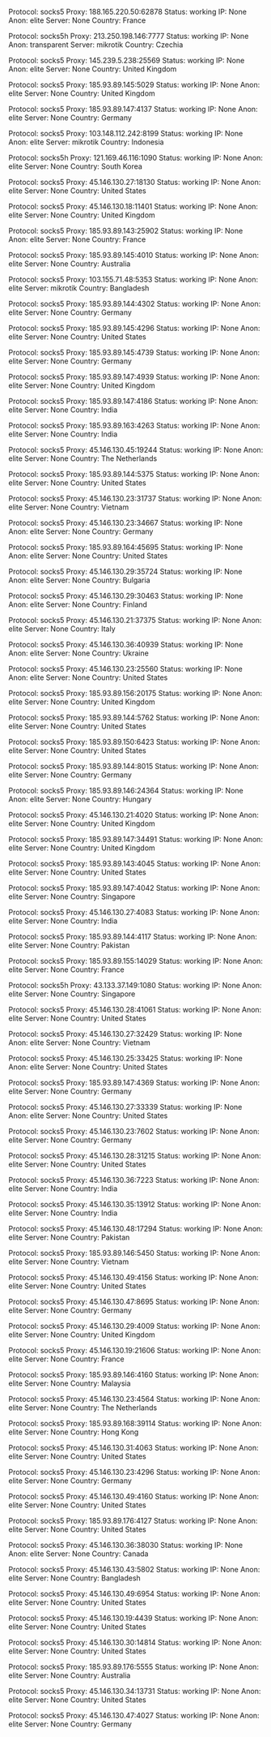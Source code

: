 Protocol: socks5
Proxy: 188.165.220.50:62878
Status: working
IP: None
Anon: elite
Server: None
Country: France

Protocol: socks5h
Proxy: 213.250.198.146:7777
Status: working
IP: None
Anon: transparent
Server: mikrotik
Country: Czechia

Protocol: socks5
Proxy: 145.239.5.238:25569
Status: working
IP: None
Anon: elite
Server: None
Country: United Kingdom

Protocol: socks5
Proxy: 185.93.89.145:5029
Status: working
IP: None
Anon: elite
Server: None
Country: United Kingdom

Protocol: socks5
Proxy: 185.93.89.147:4137
Status: working
IP: None
Anon: elite
Server: None
Country: Germany

Protocol: socks5
Proxy: 103.148.112.242:8199
Status: working
IP: None
Anon: elite
Server: mikrotik
Country: Indonesia

Protocol: socks5h
Proxy: 121.169.46.116:1090
Status: working
IP: None
Anon: elite
Server: None
Country: South Korea

Protocol: socks5
Proxy: 45.146.130.27:18130
Status: working
IP: None
Anon: elite
Server: None
Country: United States

Protocol: socks5
Proxy: 45.146.130.18:11401
Status: working
IP: None
Anon: elite
Server: None
Country: United Kingdom

Protocol: socks5
Proxy: 185.93.89.143:25902
Status: working
IP: None
Anon: elite
Server: None
Country: France

Protocol: socks5
Proxy: 185.93.89.145:4010
Status: working
IP: None
Anon: elite
Server: None
Country: Australia

Protocol: socks5
Proxy: 103.155.71.48:5353
Status: working
IP: None
Anon: elite
Server: mikrotik
Country: Bangladesh

Protocol: socks5
Proxy: 185.93.89.144:4302
Status: working
IP: None
Anon: elite
Server: None
Country: Germany

Protocol: socks5
Proxy: 185.93.89.145:4296
Status: working
IP: None
Anon: elite
Server: None
Country: United States

Protocol: socks5
Proxy: 185.93.89.145:4739
Status: working
IP: None
Anon: elite
Server: None
Country: Germany

Protocol: socks5
Proxy: 185.93.89.147:4939
Status: working
IP: None
Anon: elite
Server: None
Country: United Kingdom

Protocol: socks5
Proxy: 185.93.89.147:4186
Status: working
IP: None
Anon: elite
Server: None
Country: India

Protocol: socks5
Proxy: 185.93.89.163:4263
Status: working
IP: None
Anon: elite
Server: None
Country: India

Protocol: socks5
Proxy: 45.146.130.45:19244
Status: working
IP: None
Anon: elite
Server: None
Country: The Netherlands

Protocol: socks5
Proxy: 185.93.89.144:5375
Status: working
IP: None
Anon: elite
Server: None
Country: United States

Protocol: socks5
Proxy: 45.146.130.23:31737
Status: working
IP: None
Anon: elite
Server: None
Country: Vietnam

Protocol: socks5
Proxy: 45.146.130.23:34667
Status: working
IP: None
Anon: elite
Server: None
Country: Germany

Protocol: socks5
Proxy: 185.93.89.164:45695
Status: working
IP: None
Anon: elite
Server: None
Country: United States

Protocol: socks5
Proxy: 45.146.130.29:35724
Status: working
IP: None
Anon: elite
Server: None
Country: Bulgaria

Protocol: socks5
Proxy: 45.146.130.29:30463
Status: working
IP: None
Anon: elite
Server: None
Country: Finland

Protocol: socks5
Proxy: 45.146.130.21:37375
Status: working
IP: None
Anon: elite
Server: None
Country: Italy

Protocol: socks5
Proxy: 45.146.130.36:40939
Status: working
IP: None
Anon: elite
Server: None
Country: Ukraine

Protocol: socks5
Proxy: 45.146.130.23:25560
Status: working
IP: None
Anon: elite
Server: None
Country: United States

Protocol: socks5
Proxy: 185.93.89.156:20175
Status: working
IP: None
Anon: elite
Server: None
Country: United Kingdom

Protocol: socks5
Proxy: 185.93.89.144:5762
Status: working
IP: None
Anon: elite
Server: None
Country: United States

Protocol: socks5
Proxy: 185.93.89.150:6423
Status: working
IP: None
Anon: elite
Server: None
Country: United States

Protocol: socks5
Proxy: 185.93.89.144:8015
Status: working
IP: None
Anon: elite
Server: None
Country: Germany

Protocol: socks5
Proxy: 185.93.89.146:24364
Status: working
IP: None
Anon: elite
Server: None
Country: Hungary

Protocol: socks5
Proxy: 45.146.130.21:4020
Status: working
IP: None
Anon: elite
Server: None
Country: United Kingdom

Protocol: socks5
Proxy: 185.93.89.147:34491
Status: working
IP: None
Anon: elite
Server: None
Country: United Kingdom

Protocol: socks5
Proxy: 185.93.89.143:4045
Status: working
IP: None
Anon: elite
Server: None
Country: United States

Protocol: socks5
Proxy: 185.93.89.147:4042
Status: working
IP: None
Anon: elite
Server: None
Country: Singapore

Protocol: socks5
Proxy: 45.146.130.27:4083
Status: working
IP: None
Anon: elite
Server: None
Country: India

Protocol: socks5
Proxy: 185.93.89.144:4117
Status: working
IP: None
Anon: elite
Server: None
Country: Pakistan

Protocol: socks5
Proxy: 185.93.89.155:14029
Status: working
IP: None
Anon: elite
Server: None
Country: France

Protocol: socks5h
Proxy: 43.133.37.149:1080
Status: working
IP: None
Anon: elite
Server: None
Country: Singapore

Protocol: socks5
Proxy: 45.146.130.28:41061
Status: working
IP: None
Anon: elite
Server: None
Country: United States

Protocol: socks5
Proxy: 45.146.130.27:32429
Status: working
IP: None
Anon: elite
Server: None
Country: Vietnam

Protocol: socks5
Proxy: 45.146.130.25:33425
Status: working
IP: None
Anon: elite
Server: None
Country: United States

Protocol: socks5
Proxy: 185.93.89.147:4369
Status: working
IP: None
Anon: elite
Server: None
Country: Germany

Protocol: socks5
Proxy: 45.146.130.27:33339
Status: working
IP: None
Anon: elite
Server: None
Country: United States

Protocol: socks5
Proxy: 45.146.130.23:7602
Status: working
IP: None
Anon: elite
Server: None
Country: Germany

Protocol: socks5
Proxy: 45.146.130.28:31215
Status: working
IP: None
Anon: elite
Server: None
Country: United States

Protocol: socks5
Proxy: 45.146.130.36:7223
Status: working
IP: None
Anon: elite
Server: None
Country: India

Protocol: socks5
Proxy: 45.146.130.35:13912
Status: working
IP: None
Anon: elite
Server: None
Country: India

Protocol: socks5
Proxy: 45.146.130.48:17294
Status: working
IP: None
Anon: elite
Server: None
Country: Pakistan

Protocol: socks5
Proxy: 185.93.89.146:5450
Status: working
IP: None
Anon: elite
Server: None
Country: Vietnam

Protocol: socks5
Proxy: 45.146.130.49:4156
Status: working
IP: None
Anon: elite
Server: None
Country: United States

Protocol: socks5
Proxy: 45.146.130.47:8695
Status: working
IP: None
Anon: elite
Server: None
Country: Germany

Protocol: socks5
Proxy: 45.146.130.29:4009
Status: working
IP: None
Anon: elite
Server: None
Country: United Kingdom

Protocol: socks5
Proxy: 45.146.130.19:21606
Status: working
IP: None
Anon: elite
Server: None
Country: France

Protocol: socks5
Proxy: 185.93.89.146:4160
Status: working
IP: None
Anon: elite
Server: None
Country: Malaysia

Protocol: socks5
Proxy: 45.146.130.23:4564
Status: working
IP: None
Anon: elite
Server: None
Country: The Netherlands

Protocol: socks5
Proxy: 185.93.89.168:39114
Status: working
IP: None
Anon: elite
Server: None
Country: Hong Kong

Protocol: socks5
Proxy: 45.146.130.31:4063
Status: working
IP: None
Anon: elite
Server: None
Country: United States

Protocol: socks5
Proxy: 45.146.130.23:4296
Status: working
IP: None
Anon: elite
Server: None
Country: Germany

Protocol: socks5
Proxy: 45.146.130.49:4160
Status: working
IP: None
Anon: elite
Server: None
Country: United States

Protocol: socks5
Proxy: 185.93.89.176:4127
Status: working
IP: None
Anon: elite
Server: None
Country: United States

Protocol: socks5
Proxy: 45.146.130.36:38030
Status: working
IP: None
Anon: elite
Server: None
Country: Canada

Protocol: socks5
Proxy: 45.146.130.43:5802
Status: working
IP: None
Anon: elite
Server: None
Country: Bangladesh

Protocol: socks5
Proxy: 45.146.130.49:6954
Status: working
IP: None
Anon: elite
Server: None
Country: United States

Protocol: socks5
Proxy: 45.146.130.19:4439
Status: working
IP: None
Anon: elite
Server: None
Country: United States

Protocol: socks5
Proxy: 45.146.130.30:14814
Status: working
IP: None
Anon: elite
Server: None
Country: United States

Protocol: socks5
Proxy: 185.93.89.176:5555
Status: working
IP: None
Anon: elite
Server: None
Country: Australia

Protocol: socks5
Proxy: 45.146.130.34:13731
Status: working
IP: None
Anon: elite
Server: None
Country: United States

Protocol: socks5
Proxy: 45.146.130.47:4027
Status: working
IP: None
Anon: elite
Server: None
Country: Germany


